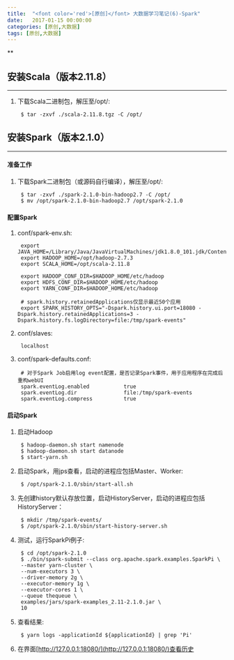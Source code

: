 ```yaml
---
title:  "<font color='red'>[原创]</font> 大数据学习笔记(6)-Spark"
date:   2017-01-15 00:00:00
categories: [原创,大数据]
tags: [原创,大数据]
---
```


**

## 安装Scala（版本2.11.8）
---
1. 下载Scala二进制包，解压至/opt/:

		$ tar -zxvf ./scala-2.11.8.tgz -C /opt/

## 安装Spark（版本2.1.0）
---

#### 准备工作 
1. 下载Spark二进制包（或源码自行编译），解压至/opt/:

		$ tar -zxvf ./spark-2.1.0-bin-hadoop2.7 -C /opt/
		$ mv /opt/spark-2.1.0-bin-hadoop2.7 /opt/spark-2.1.0

#### 配置Spark
1. conf/spark-env.sh:

		export JAVA_HOME=/Library/Java/JavaVirtualMachines/jdk1.8.0_101.jdk/Contents/Home
		export HADOOP_HOME=/opt/hadoop-2.7.3
		export SCALA_HOME=/opt/scala-2.11.8	
		
		export HADOOP_CONF_DIR=$HADOOP_HOME/etc/hadoop
		export HDFS_CONF_DIR=$HADOOP_HOME/etc/hadoop
		export YARN_CONF_DIR=$HADOOP_HOME/etc/hadoop

		# spark.history.retainedApplications仅显示最近50个应用
		export SPARK_HISTORY_OPTS="-Dspark.history.ui.port=18080 -Dspark.history.retainedApplications=3 -Dspark.history.fs.logDirectory=file:/tmp/spark-events"

2. conf/slaves:

		localhost

3. conf/spark-defaults.conf:
		
		# 对于Spark Job启用log event配置，是否记录Spark事件，用于应用程序在完成后重构webUI
		spark.eventLog.enabled           true
		spark.eventLog.dir               file:/tmp/spark-events
		spark.eventLog.compress          true


#### 启动Spark	
1. 启动Hadoop
		
		$ hadoop-daemon.sh start namenode
		$ hadoop-daemon.sh start datanode
		$ start-yarn.sh

2. 启动Spark，用jps查看，启动的进程应包括Master、Worker:

		$ /opt/spark-2.1.0/sbin/start-all.sh

3. 先创建history默认存放位置，启动HistoryServer，启动的进程应包括HistoryServer：

		$ mkdir /tmp/spark-events/
		$ /opt/spark-2.1.0/sbin/start-history-server.sh

4. 测试，运行SparkPi例子:

		$ cd /opt/spark-2.1.0
		$ ./bin/spark-submit --class org.apache.spark.examples.SparkPi \
		--master yarn-cluster \
		--num-executors 3 \
		--driver-memory 2g \
		--executor-memory 1g \
		--executor-cores 1 \
		--queue thequeue \
		examples/jars/spark-examples_2.11-2.1.0.jar \
		10

5. 查看结果:

		$ yarn logs -applicationId ${applicationId} | grep 'Pi'

6. 在界面[http://127.0.0.1:18080/](http://127.0.0.1:18080/)查看历史


